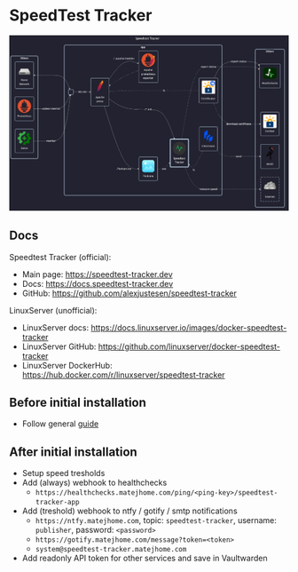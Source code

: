 # SpeedTest Tracker

![diagram](../../docs/diagrams/out/apps/speedtest-tracker.png)

## Docs

Speedtest Tracker (official):

- Main page: <https://speedtest-tracker.dev>
- Docs: <https://docs.speedtest-tracker.dev>
- GitHub: <https://github.com/alexjustesen/speedtest-tracker>

LinuxServer (unofficial):

- LinuxServer docs: <https://docs.linuxserver.io/images/docker-speedtest-tracker>
- LinuxServer GitHub: <https://github.com/linuxserver/docker-speedtest-tracker>
- LinuxServer DockerHub: <https://hub.docker.com/r/linuxserver/speedtest-tracker>

## Before initial installation

- Follow general [guide](../../docs/Checklist%20for%20new%20docker-apps.md)

## After initial installation

- Setup speed tresholds
- Add (always) webhook to healthchecks
    - `https://healthchecks.matejhome.com/ping/<ping-key>/speedtest-tracker-app`
- Add (treshold) webhook to ntfy / gotify / smtp notifications
    - `https://ntfy.matejhome.com`, topic: `speedtest-tracker`, username: `publisher`, password: `<password>`
    - `https://gotify.matejhome.com/message?token=<token>`
    - `system@speedtest-tracker.matejhome.com`
- Add readonly API token for other services and save in Vaultwarden

